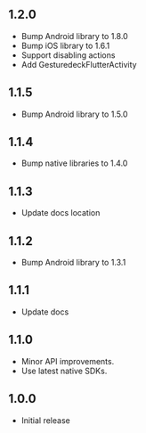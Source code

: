 ## 1.2.0
* Bump Android library to 1.8.0
* Bump iOS library to 1.6.1
* Support disabling actions
* Add GesturedeckFlutterActivity

## 1.1.5
* Bump Android library to 1.5.0

## 1.1.4
* Bump native libraries to 1.4.0

## 1.1.3
* Update docs location

## 1.1.2
* Bump Android library to 1.3.1

## 1.1.1
* Update docs

## 1.1.0
* Minor API improvements.
* Use latest native SDKs.

## 1.0.0
* Initial release

